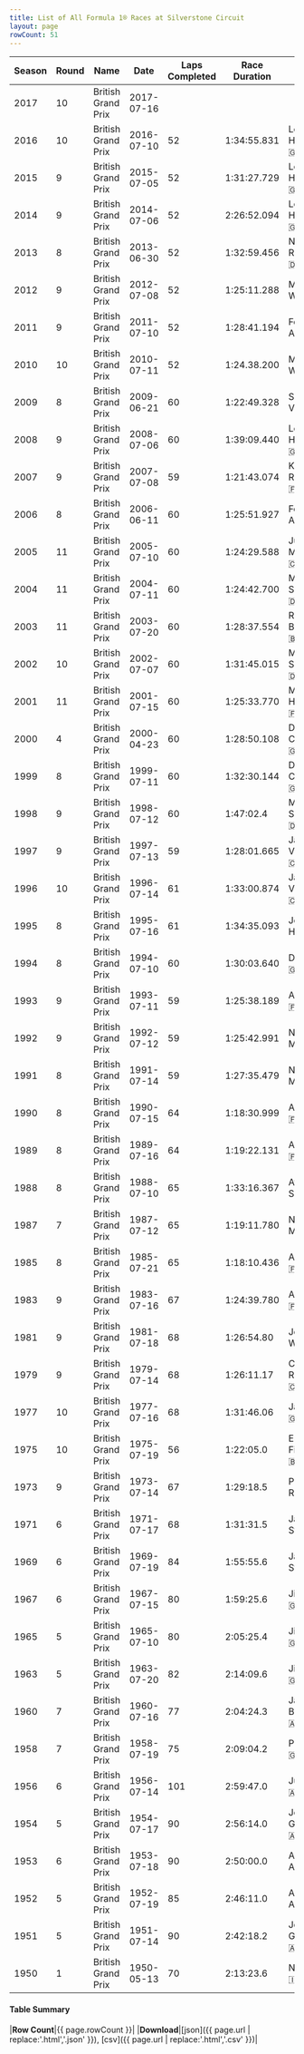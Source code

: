```yaml
---
title: List of All Formula 1® Races at Silverstone Circuit
layout: page
rowCount: 51
---
```


| Season | Round | Name | Date | Laps Completed | Race Duration | Winning Driver | Winning Constructor |
|--|--|--|--|--|--|--|--|
| 2017 | 10 | British Grand Prix | 2017-07-16 |   |   |   |   |
| 2016 | 10 | British Grand Prix | 2016-07-10 | 52 | 1:34:55.831 | Lewis Hamilton 🇬🇧 | Mercedes 🇩🇪 |
| 2015 | 9 | British Grand Prix | 2015-07-05 | 52 | 1:31:27.729 | Lewis Hamilton 🇬🇧 | Mercedes 🇩🇪 |
| 2014 | 9 | British Grand Prix | 2014-07-06 | 52 | 2:26:52.094 | Lewis Hamilton 🇬🇧 | Mercedes 🇩🇪 |
| 2013 | 8 | British Grand Prix | 2013-06-30 | 52 | 1:32:59.456 | Nico Rosberg 🇩🇪 | Mercedes 🇩🇪 |
| 2012 | 9 | British Grand Prix | 2012-07-08 | 52 | 1:25:11.288 | Mark Webber 🇦🇺 | Red Bull 🇦🇹 |
| 2011 | 9 | British Grand Prix | 2011-07-10 | 52 | 1:28:41.194 | Fernando Alonso 🇪🇸 | Ferrari 🇮🇹 |
| 2010 | 10 | British Grand Prix | 2010-07-11 | 52 | 1:24.38.200 | Mark Webber 🇦🇺 | Red Bull 🇦🇹 |
| 2009 | 8 | British Grand Prix | 2009-06-21 | 60 | 1:22:49.328 | Sebastian Vettel 🇩🇪 | Red Bull 🇦🇹 |
| 2008 | 9 | British Grand Prix | 2008-07-06 | 60 | 1:39:09.440 | Lewis Hamilton 🇬🇧 | McLaren 🇬🇧 |
| 2007 | 9 | British Grand Prix | 2007-07-08 | 59 | 1:21:43.074 | Kimi Räikkönen 🇫🇮 | Ferrari 🇮🇹 |
| 2006 | 8 | British Grand Prix | 2006-06-11 | 60 | 1:25:51.927 | Fernando Alonso 🇪🇸 | Renault 🇫🇷 |
| 2005 | 11 | British Grand Prix | 2005-07-10 | 60 | 1:24:29.588 | Juan Pablo Montoya 🇨🇴 | McLaren 🇬🇧 |
| 2004 | 11 | British Grand Prix | 2004-07-11 | 60 | 1:24:42.700 | Michael Schumacher 🇩🇪 | Ferrari 🇮🇹 |
| 2003 | 11 | British Grand Prix | 2003-07-20 | 60 | 1:28:37.554 | Rubens Barrichello 🇧🇷 | Ferrari 🇮🇹 |
| 2002 | 10 | British Grand Prix | 2002-07-07 | 60 | 1:31:45.015 | Michael Schumacher 🇩🇪 | Ferrari 🇮🇹 |
| 2001 | 11 | British Grand Prix | 2001-07-15 | 60 | 1:25:33.770 | Mika Häkkinen 🇫🇮 | McLaren 🇬🇧 |
| 2000 | 4 | British Grand Prix | 2000-04-23 | 60 | 1:28:50.108 | David Coulthard 🇬🇧 | McLaren 🇬🇧 |
| 1999 | 8 | British Grand Prix | 1999-07-11 | 60 | 1:32:30.144 | David Coulthard 🇬🇧 | McLaren 🇬🇧 |
| 1998 | 9 | British Grand Prix | 1998-07-12 | 60 | 1:47:02.4 | Michael Schumacher 🇩🇪 | Ferrari 🇮🇹 |
| 1997 | 9 | British Grand Prix | 1997-07-13 | 59 | 1:28:01.665 | Jacques Villeneuve 🇨🇦 | Williams 🇬🇧 |
| 1996 | 10 | British Grand Prix | 1996-07-14 | 61 | 1:33:00.874 | Jacques Villeneuve 🇨🇦 | Williams 🇬🇧 |
| 1995 | 8 | British Grand Prix | 1995-07-16 | 61 | 1:34:35.093 | Johnny Herbert 🇬🇧 | Benetton 🇮🇹 |
| 1994 | 8 | British Grand Prix | 1994-07-10 | 60 | 1:30:03.640 | Damon Hill 🇬🇧 | Williams 🇬🇧 |
| 1993 | 9 | British Grand Prix | 1993-07-11 | 59 | 1:25:38.189 | Alain Prost 🇫🇷 | Williams 🇬🇧 |
| 1992 | 9 | British Grand Prix | 1992-07-12 | 59 | 1:25:42.991 | Nigel Mansell 🇬🇧 | Williams 🇬🇧 |
| 1991 | 8 | British Grand Prix | 1991-07-14 | 59 | 1:27:35.479 | Nigel Mansell 🇬🇧 | Williams 🇬🇧 |
| 1990 | 8 | British Grand Prix | 1990-07-15 | 64 | 1:18:30.999 | Alain Prost 🇫🇷 | Ferrari 🇮🇹 |
| 1989 | 8 | British Grand Prix | 1989-07-16 | 64 | 1:19:22.131 | Alain Prost 🇫🇷 | McLaren 🇬🇧 |
| 1988 | 8 | British Grand Prix | 1988-07-10 | 65 | 1:33:16.367 | Ayrton Senna 🇧🇷 | McLaren 🇬🇧 |
| 1987 | 7 | British Grand Prix | 1987-07-12 | 65 | 1:19:11.780 | Nigel Mansell 🇬🇧 | Williams 🇬🇧 |
| 1985 | 8 | British Grand Prix | 1985-07-21 | 65 | 1:18:10.436 | Alain Prost 🇫🇷 | McLaren 🇬🇧 |
| 1983 | 9 | British Grand Prix | 1983-07-16 | 67 | 1:24:39.780 | Alain Prost 🇫🇷 | Renault 🇫🇷 |
| 1981 | 9 | British Grand Prix | 1981-07-18 | 68 | 1:26:54.80 | John Watson 🇬🇧 | McLaren 🇬🇧 |
| 1979 | 9 | British Grand Prix | 1979-07-14 | 68 | 1:26:11.17 | Clay Regazzoni 🇨🇭 | Williams 🇬🇧 |
| 1977 | 10 | British Grand Prix | 1977-07-16 | 68 | 1:31:46.06 | James Hunt 🇬🇧 | McLaren 🇬🇧 |
| 1975 | 10 | British Grand Prix | 1975-07-19 | 56 | 1:22:05.0 | Emerson Fittipaldi 🇧🇷 | McLaren 🇬🇧 |
| 1973 | 9 | British Grand Prix | 1973-07-14 | 67 | 1:29:18.5 | Peter Revson 🇺🇸 | McLaren 🇬🇧 |
| 1971 | 6 | British Grand Prix | 1971-07-17 | 68 | 1:31:31.5 | Jackie Stewart 🇬🇧 | Tyrrell 🇬🇧 |
| 1969 | 6 | British Grand Prix | 1969-07-19 | 84 | 1:55:55.6 | Jackie Stewart 🇬🇧 | Matra-Ford 🇫🇷 |
| 1967 | 6 | British Grand Prix | 1967-07-15 | 80 | 1:59:25.6 | Jim Clark 🇬🇧 | Lotus-Ford 🇬🇧 |
| 1965 | 5 | British Grand Prix | 1965-07-10 | 80 | 2:05:25.4 | Jim Clark 🇬🇧 | Lotus-Climax 🇬🇧 |
| 1963 | 5 | British Grand Prix | 1963-07-20 | 82 | 2:14:09.6 | Jim Clark 🇬🇧 | Lotus-Climax 🇬🇧 |
| 1960 | 7 | British Grand Prix | 1960-07-16 | 77 | 2:04:24.3 | Jack Brabham 🇦🇺 | Cooper-Climax 🇬🇧 |
| 1958 | 7 | British Grand Prix | 1958-07-19 | 75 | 2:09:04.2 | Peter Collins 🇬🇧 | Ferrari 🇮🇹 |
| 1956 | 6 | British Grand Prix | 1956-07-14 | 101 | 2:59:47.0 | Juan Fangio 🇦🇷 | Ferrari 🇮🇹 |
| 1954 | 5 | British Grand Prix | 1954-07-17 | 90 | 2:56:14.0 | José Froilán González 🇦🇷 | Ferrari 🇮🇹 |
| 1953 | 6 | British Grand Prix | 1953-07-18 | 90 | 2:50:00.0 | Alberto Ascari 🇮🇹 | Ferrari 🇮🇹 |
| 1952 | 5 | British Grand Prix | 1952-07-19 | 85 | 2:46:11.0 | Alberto Ascari 🇮🇹 | Ferrari 🇮🇹 |
| 1951 | 5 | British Grand Prix | 1951-07-14 | 90 | 2:42:18.2 | José Froilán González 🇦🇷 | Ferrari 🇮🇹 |
| 1950 | 1 | British Grand Prix | 1950-05-13 | 70 | 2:13:23.6 | Nino Farina 🇮🇹 | Alfa Romeo 🇮🇹 |

#### Table Summary

|**Row Count**|{{ page.rowCount }}|
|**Download**|[json]({{ page.url | replace:'.html','.json' }}), [csv]({{ page.url | replace:'.html','.csv' }})|
